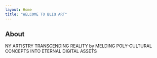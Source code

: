 ```yaml
---
layout: Home
title: "WELCOME TO BLIQ ART"
---
```

## About
NY ARTISTRY TRANSCENDING REALITY by MELDING POLY-CULTURAL CONCEPTS INTO ETERNAL DIGITAL ASSETS


